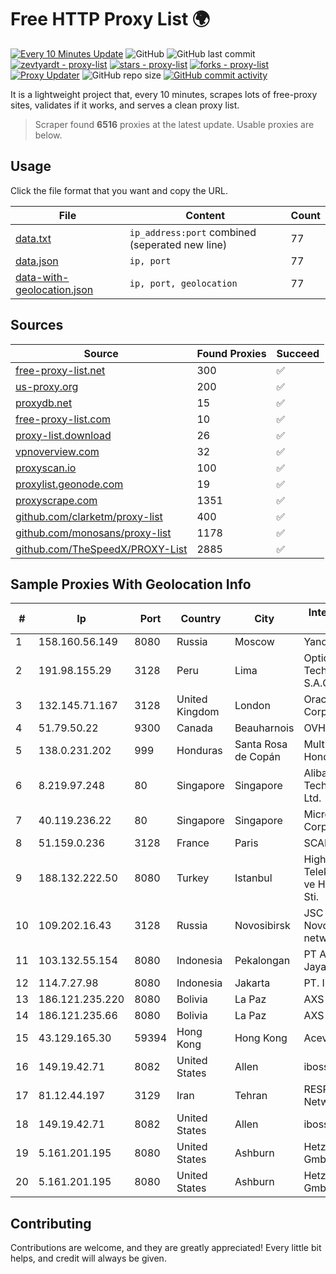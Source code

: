 
# Free HTTP Proxy List 🌍

[![Every 10 Minutes Update](https://github.com/mertguvencli/http-proxy-list/actions/workflows/main.yml/badge.svg?branch=main)](https://github.com/mertguvencli/http-proxy-list/actions/workflows/main.yml)
![GitHub](https://img.shields.io/github/license/mertguvencli/http-proxy-list)
![GitHub last commit](https://img.shields.io/github/last-commit/mertguvencli/http-proxy-list)
[![zevtyardt - proxy-list](https://img.shields.io/static/v1?label=zevtyardt&message=proxy-list&color=blue&logo=github)](https://github.com/zevtyardt/proxy-list "Go to GitHub repo")
[![stars - proxy-list](https://img.shields.io/github/stars/zevtyardt/proxy-list?style=social)](https://github.com/zevtyardt/proxy-list)
[![forks - proxy-list](https://img.shields.io/github/forks/zevtyardt/proxy-list?style=social)](https://github.com/zevtyardt/proxy-list)
[![Proxy Updater](https://github.com/zevtyardt/proxy-list/workflows/Proxy%20Updater/badge.svg)](https://github.com/zevtyardt/proxy-list/actions?query=workflow:"Proxy+Updater")
![GitHub repo size](https://img.shields.io/github/repo-size/zevtyardt/proxy-list)
[![GitHub commit activity](https://img.shields.io/github/commit-activity/m/zevtyardt/proxy-list?logo=commits)](https://github.com/zevtyardt/proxy-list/commits/main)

It is a lightweight project that, every 10 minutes, scrapes lots of free-proxy sites, validates if it works, and serves a clean proxy list.

> Scraper found **6516** proxies at the latest update. Usable proxies are below.

## Usage

Click the file format that you want and copy the URL.

|File|Content|Count|
|----|-------|-----|
|[data.txt](https://raw.githubusercontent.com/mertguvencli/http-proxy-list/main/proxy-list/data.txt)|`ip_address:port` combined (seperated new line)|77|
|[data.json](https://raw.githubusercontent.com/mertguvencli/http-proxy-list/main/proxy-list/data.json)|`ip, port`|77|
|[data-with-geolocation.json](https://raw.githubusercontent.com/mertguvencli/http-proxy-list/main/proxy-list/data-with-geolocation.json)|`ip, port, geolocation`|77|

## Sources

|Source|Found Proxies|Succeed|
|------|-------------|-------|
|[free-proxy-list.net](https://free-proxy-list.net)|300|✅|
|[us-proxy.org](https://www.us-proxy.org)|200|✅|
|[proxydb.net](http://proxydb.net)|15|✅|
|[free-proxy-list.com](https://free-proxy-list.com/?page=&port=&type%5B%5D=http&type%5B%5D=https&up_time=0&search=Search)|10|✅|
|[proxy-list.download](https://www.proxy-list.download/HTTP)|26|✅|
|[vpnoverview.com](https://vpnoverview.com/privacy/anonymous-browsing/free-proxy-servers)|32|✅|
|[proxyscan.io](https://www.proxyscan.io)|100|✅|
|[proxylist.geonode.com](https://proxylist.geonode.com/api/proxy-list?limit=300&page=1&sort_by=lastChecked&sort_type=desc&protocols=http,https)|19|✅|
|[proxyscrape.com](https://api.proxyscrape.com/v2/?request=displayproxies&protocol=http&timeout=10000&country=all&ssl=all&anonymity=all)|1351|✅|
|[github.com/clarketm/proxy-list](https://raw.githubusercontent.com/clarketm/proxy-list/master/proxy-list-raw.txt)|400|✅|
|[github.com/monosans/proxy-list](https://raw.githubusercontent.com/monosans/proxy-list/main/proxies/http.txt)|1178|✅|
|[github.com/TheSpeedX/PROXY-List](https://raw.githubusercontent.com/TheSpeedX/PROXY-List/master/http.txt)|2885|✅|


## Sample Proxies With Geolocation Info

|#|Ip|Port|Country|City|Internet Service Provider|
|-|--|----|-------|----|-------------------------|
|1|158.160.56.149|8080|Russia|Moscow|Yandex.Cloud LLC|
|2|191.98.155.29|3128|Peru|Lima|Optical Technologies S.A.C.|
|3|132.145.71.167|3128|United Kingdom|London|Oracle Corporation|
|4|51.79.50.22|9300|Canada|Beauharnois|OVH SAS|
|5|138.0.231.202|999|Honduras|Santa Rosa de Copán|Multicable De Honduras|
|6|8.219.97.248|80|Singapore|Singapore|Alibaba (US) Technology Co., Ltd.|
|7|40.119.236.22|80|Singapore|Singapore|Microsoft Corporation|
|8|51.159.0.236|3128|France|Paris|SCALEWAY|
|9|188.132.222.50|8080|Turkey|Istanbul|High Speed Telekomunikasyon ve Hab. Hiz. Ltd. Sti.|
|10|109.202.16.43|3128|Russia|Novosibirsk|JSC Avantel. Novosibirsk network|
|11|103.132.55.154|8080|Indonesia|Pekalongan|PT Adeaksa Indo Jayatama|
|12|114.7.27.98|8080|Indonesia|Jakarta|PT. INDOSAT Tbk|
|13|186.121.235.220|8080|Bolivia|La Paz|AXS Bolivia S. A.|
|14|186.121.235.66|8080|Bolivia|La Paz|AXS Bolivia S. A.|
|15|43.129.165.30|59394|Hong Kong|Hong Kong|Aceville Pte.ltd|
|16|149.19.42.71|8082|United States|Allen|iboss, inc|
|17|81.12.44.197|3129|Iran|Tehran|RESPINA Networks|
|18|149.19.42.71|8082|United States|Allen|iboss, inc|
|19|5.161.201.195|8080|United States|Ashburn|Hetzner Online GmbH|
|20|5.161.201.195|8080|United States|Ashburn|Hetzner Online GmbH|



## Contributing

Contributions are welcome, and they are greatly appreciated! Every
little bit helps, and credit will always be given.

